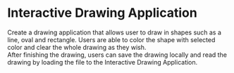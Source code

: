 # Interactive Drawing Application
Create a drawing application that allows user to draw in shapes such as a line, oval and rectangle. Users are able to color
the shape with selected color and clear the whole drawing as they wish. </br>
After finishing the drawing, users can save the drawing locally and read the drawing by loading the file to the 
Interactive Drawing Application.
